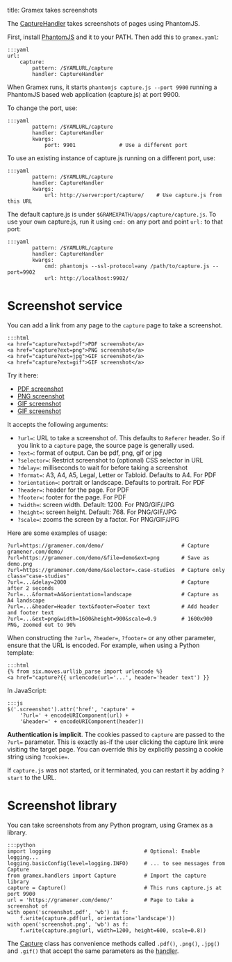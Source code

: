 title: Gramex takes screenshots

The [CaptureHandler](capturehandler) takes screenshots of pages using PhantomJS.

First, install [PhantomJS](http://phantomjs.org/) and it to your PATH. Then add
this to `gramex.yaml`:

    :::yaml
    url:
        capture:
            pattern: /$YAMLURL/capture
            handler: CaptureHandler

When Gramex runs, it starts `phantomjs capture.js --port 9900` running a
PhantomJS based web application (capture.js) at port 9900.

To change the port, use:

    :::yaml
            pattern: /$YAMLURL/capture
            handler: CaptureHandler
            kwargs:
                port: 9901              # Use a different port

To use an existing instance of capture.js running on a different port, use:

    :::yaml
            pattern: /$YAMLURL/capture
            handler: CaptureHandler
            kwargs:
                url: http://server:port/capture/    # Use capture.js from this URL

The default capture.js is under `$GRAMEXPATH/apps/capture/capture.js`. To use
your own capture.js, run it using `cmd:` on any port and point `url:` to that
port:

    :::yaml
            pattern: /$YAMLURL/capture
            handler: CaptureHandler
            kwargs:
                cmd: phantomjs --ssl-protocol=any /path/to/capture.js --port=9902
                url: http://localhost:9902/

# Screenshot service

You can add a link from any page to the `capture` page to take a screenshot.

    :::html
    <a href="capture?ext=pdf">PDF screenshot</a>
    <a href="capture?ext=png">PNG screenshot</a>
    <a href="capture?ext=jpg">GIF screenshot</a>
    <a href="capture?ext=gif">GIF screenshot</a>

Try it here:

- [PDF screenshot](capture?ext=pdf)
- [PNG screenshot](capture?ext=png)
- [GIF screenshot](capture?ext=jpg)
- [GIF screenshot](capture?ext=gif)

It accepts the following arguments:

- `?url=`: URL to take a screenshot of. This defaults to `Referer` header. So if
  you link to a `capture` page, the source page is generally used.
- `?ext=`: format of output. Can be pdf, png, gif or jpg
- `?selector=`: Restrict screenshot to (optional) CSS selector in URL
- `?delay=`: milliseconds to wait for before taking a screenshot
- `?format=`: A3, A4, A5, Legal, Letter or Tabloid. Defaults to A4. For PDF
- `?orientation=`: portrait or landscape. Defaults to portrait. For PDF
- `?header=`: header for the page. For PDF
- `?footer=`: footer for the page. For PDF
- `?width=`: screen width. Default: 1200. For PNG/GIF/JPG
- `?height=`: screen height. Default: 768. For PNG/GIF/JPG
- `?scale=`: zooms the screen by a factor. For PNG/GIF/JPG

Here are some examples of usage:

    ?url=https://gramener.com/demo/                         # Capture gramener.com/demo/
    ?url=https://gramener.com/demo/&file=demo&ext=png       # Save as demo.png
    ?url=https://gramener.com/demo/&selector=.case-studies  # Capture only class="case-studies"
    ?url=...&delay=2000                                     # Capture after 2 seconds
    ?url=...&format=A4&orientation=landscape                # Capture as A4 landscape
    ?url=...&header=Header text&footer=Footer text          # Add header and footer text
    ?url=...&ext=png&width=1600&height=900&scale=0.9        # 1600x900 PNG, zoomed out to 90%

When constructing the `?url=`, `?header=`, `?footer=` or any other parameter,
ensure that the URL is encoded. For example, when using a Python template:

    :::html
    {% from six.moves.urllib_parse import urlencode %}
    <a href="capture?{{ urlencode(url='...', header='header text') }}

In JavaScript:

    :::js
    $('.screenshot').attr('href', 'capture' +
        '?url=' + encodeURIComponent(url) +
        '&header=' + encodeURIComponent(header))

**Authentication is implicit**. The cookies passed to `capture` are passed to the
`?url=` parameter. This is exactly as-if the user clicking the capture link were
visiting the target page. You can override this by explicitly passing a cookie
string using `?cookie=`.

If `capture.js` was not started, or it terminated, you can restart it by adding
`?start` to the URL.

# Screenshot library

You can take screenshots from any Python program, using Gramex as a library.

    :::python
    import logging                              # Optional: Enable logging...
    logging.basicConfig(level=logging.INFO)     # ... to see messages from Capture
    from gramex.handlers import Capture         # Import the capture library
    capture = Capture()                         # This runs capture.js at port 9900
    url = 'https://gramener.com/demo/'          # Page to take a screenshot of
    with open('screenshot.pdf', 'wb') as f:
        f.write(capture.pdf(url, orientation='landscape'))
    with open('screenshot.png', 'wb') as f:
        f.write(capture.png(url, width=1200, height=600, scale=0.8))

The [Capture](capture) class has convenience methods called `.pdf()`, `.png()`,
`.jpg()` and `.gif()` that accept the same parameters as the
[handler](screenshot-service).


[capturehandler]: https://learn.gramener.com/gramex/gramex.handlers.html#gramex.handlers.CaptureHandler
[capture]: https://learn.gramener.com/gramex/gramex.handlers.html#gramex.handlers.Capture
